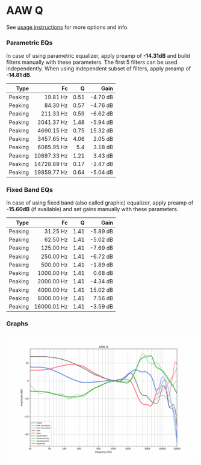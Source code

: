 # AAW Q
See [usage instructions](https://github.com/jaakkopasanen/AutoEq#usage) for more options and info.

### Parametric EQs
In case of using parametric equalizer, apply preamp of **-14.31dB** and build filters manually
with these parameters. The first 5 filters can be used independently.
When using independent subset of filters, apply preamp of **-14.81 dB**.

| Type    | Fc          |    Q | Gain     |
|--------:|------------:|-----:|---------:|
| Peaking | 19.81 Hz    | 0.51 | -4.70 dB |
| Peaking | 84.30 Hz    | 0.57 | -4.76 dB |
| Peaking | 211.33 Hz   | 0.59 | -6.62 dB |
| Peaking | 2041.37 Hz  | 1.48 | -5.94 dB |
| Peaking | 4690.15 Hz  | 0.75 | 15.32 dB |
| Peaking | 3457.65 Hz  | 4.06 | 2.05 dB  |
| Peaking | 6085.95 Hz  | 5.4  | 3.18 dB  |
| Peaking | 10697.33 Hz | 1.21 | 3.43 dB  |
| Peaking | 14728.89 Hz | 0.17 | -2.47 dB |
| Peaking | 19859.77 Hz | 0.64 | -5.04 dB |

### Fixed Band EQs
In case of using fixed band (also called graphic) equalizer, apply preamp of **-15.60dB**
(if available) and set gains manually with these parameters.

| Type    | Fc          |    Q | Gain     |
|--------:|------------:|-----:|---------:|
| Peaking | 31.25 Hz    | 1.41 | -5.89 dB |
| Peaking | 62.50 Hz    | 1.41 | -5.02 dB |
| Peaking | 125.00 Hz   | 1.41 | -7.69 dB |
| Peaking | 250.00 Hz   | 1.41 | -6.72 dB |
| Peaking | 500.00 Hz   | 1.41 | -1.89 dB |
| Peaking | 1000.00 Hz  | 1.41 | 0.68 dB  |
| Peaking | 2000.00 Hz  | 1.41 | -4.34 dB |
| Peaking | 4000.00 Hz  | 1.41 | 15.02 dB |
| Peaking | 8000.00 Hz  | 1.41 | 7.56 dB  |
| Peaking | 16000.01 Hz | 1.41 | -3.59 dB |

### Graphs
![](./AAW%20Q.png)